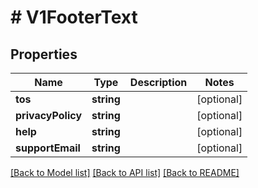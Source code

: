 # # V1FooterText

## Properties

Name | Type | Description | Notes
------------ | ------------- | ------------- | -------------
**tos** | **string** |  | [optional]
**privacyPolicy** | **string** |  | [optional]
**help** | **string** |  | [optional]
**supportEmail** | **string** |  | [optional]

[[Back to Model list]](../../README.md#models) [[Back to API list]](../../README.md#endpoints) [[Back to README]](../../README.md)
